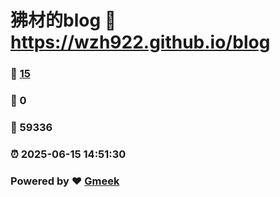 # 狒材的blog :link: https://wzh922.github.io/blog 
### :page_facing_up: [15](https://wzh922.github.io/blog/tag.html) 
### :speech_balloon: 0 
### :hibiscus: 59336 
### :alarm_clock: 2025-06-15 14:51:30 
### Powered by :heart: [Gmeek](https://github.com/Meekdai/Gmeek)
